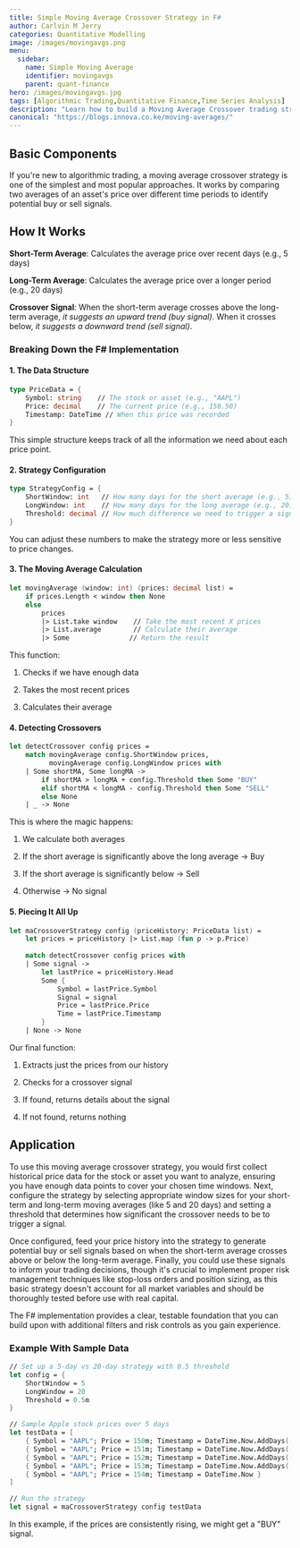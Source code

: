 ```yaml
---
title: Simple Moving Average Crossover Strategy in F#
author: Carlvin M Jerry
categories: Quantitative Modelling
image: /images/movingavgs.png
menu:
  sidebar:
    name: Simple Moving Average
    identifier: movingavgs
    parent: quant-finance
hero: /images/movingavgs.jpg
tags: [Algorithmic Trading,Quantitative Finance,Time Series Analysis]
description: "Learn how to build a Moving Average Crossover trading strategy in F#—a beginner-friendly guide to algorithmic trading. This step-by-step tutorial breaks down the math behind trend-following signals, implements a clean F# pipeline for backtesting, and explains key concepts like window sizing, thresholds, and risk management. Perfect for quant developers exploring functional programming or traders dipping their toes into systematic strategies. Includes ready-to-run code examples and practical extensions to adapt the strategy to real markets."
canonical: "https://blogs.innova.co.ke/moving-averages/"
---
```


## Basic Components  
If you're new to algorithmic trading, a moving average crossover strategy is one of the simplest and most popular approaches. It works by comparing two averages of an asset's price over different time periods to identify potential buy or sell signals.

## How It Works  
**Short-Term Average**: Calculates the average price over recent days (e.g., 5 days)

**Long-Term Average**: Calculates the average price over a longer period (e.g., 20 days)

**Crossover Signal**: When the short-term average crosses above the long-term average, *it suggests an upward trend (buy signal)*. When it crosses below, *it suggests a downward trend (sell signal)*.

### Breaking Down the F# Implementation
#### 1. The Data Structure
```fsharp
type PriceData = {
    Symbol: string    // The stock or asset (e.g., "AAPL")
    Price: decimal    // The current price (e.g., 150.50)
    Timestamp: DateTime // When this price was recorded
}
```

This simple structure keeps track of all the information we need about each price point.  

#### 2. Strategy Configuration
```fsharp
type StrategyConfig = {
    ShortWindow: int   // How many days for the short average (e.g., 5)
    LongWindow: int    // How many days for the long average (e.g., 20)
    Threshold: decimal // How much difference we need to trigger a signal
}
```  
You can adjust these numbers to make the strategy more or less sensitive to price changes.  

#### 3. The Moving Average Calculation
```fsharp
let movingAverage (window: int) (prices: decimal list) =
    if prices.Length < window then None
    else 
        prices
        |> List.take window    // Take the most recent X prices
        |> List.average        // Calculate their average
        |> Some               // Return the result
```

This function:

1. Checks if we have enough data

2. Takes the most recent prices

3. Calculates their average  

#### 4. Detecting Crossovers
```fsharp
let detectCrossover config prices =
    match movingAverage config.ShortWindow prices,
          movingAverage config.LongWindow prices with
    | Some shortMA, Some longMA ->
        if shortMA > longMA + config.Threshold then Some "BUY"
        elif shortMA < longMA - config.Threshold then Some "SELL"
        else None
    | _ -> None
```
This is where the magic happens:

1. We calculate both averages

2. If the short average is significantly above the long average → Buy

3. If the short average is significantly below → Sell

4. Otherwise → No signal

#### 5. Piecing It All Up 
```fsharp
let maCrossoverStrategy config (priceHistory: PriceData list) =
    let prices = priceHistory |> List.map (fun p -> p.Price)
    
    match detectCrossover config prices with
    | Some signal -> 
        let lastPrice = priceHistory.Head
        Some {
            Symbol = lastPrice.Symbol
            Signal = signal
            Price = lastPrice.Price
            Time = lastPrice.Timestamp
        }
    | None -> None
```
Our final function:

1. Extracts just the prices from our history

2. Checks for a crossover signal

3. If found, returns details about the signal

4. If not found, returns nothing

## Application
To use this moving average crossover strategy, you would first collect historical price data for the stock or asset you want to analyze, ensuring you have enough data points to cover your chosen time windows. Next, configure the strategy by selecting appropriate window sizes for your short-term and long-term moving averages (like 5 and 20 days) and setting a threshold that determines how significant the crossover needs to be to trigger a signal.   

Once configured, feed your price history into the strategy to generate potential buy or sell signals based on when the short-term average crosses above or below the long-term average. Finally, you could use these signals to inform your trading decisions, though it's crucial to implement proper risk management techniques like stop-loss orders and position sizing, as this basic strategy doesn't account for all market variables and should be thoroughly tested before use with real capital.   

The F# implementation provides a clear, testable foundation that you can build upon with additional filters and risk controls as you gain experience.  

### Example With Sample Data
```fsharp
// Set up a 5-day vs 20-day strategy with 0.5 threshold
let config = {
    ShortWindow = 5
    LongWindow = 20
    Threshold = 0.5m
}

// Sample Apple stock prices over 5 days
let testData = [
    { Symbol = "AAPL"; Price = 150m; Timestamp = DateTime.Now.AddDays(-4.0) }
    { Symbol = "AAPL"; Price = 151m; Timestamp = DateTime.Now.AddDays(-3.0) }
    { Symbol = "AAPL"; Price = 152m; Timestamp = DateTime.Now.AddDays(-2.0) }
    { Symbol = "AAPL"; Price = 153m; Timestamp = DateTime.Now.AddDays(-1.0) }
    { Symbol = "AAPL"; Price = 154m; Timestamp = DateTime.Now }
]

// Run the strategy
let signal = maCrossoverStrategy config testData
```
In this example, if the prices are consistently rising, we might get a "BUY" signal.